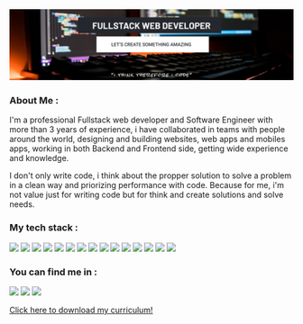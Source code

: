 <img src="https://github.com/JhosdryG/JhosdryG/blob/main/potrait 2.png" />
<h3 align="left">About Me :</h3>
I'm a professional Fullstack web developer and Software Engineer with more than 3 years of experience, i have collaborated in teams with people around the world, designing and building websites, web apps and mobiles apps, working in both Backend and Frontend side, getting wide experience and knowledge.
<br/>

I don't only write code, i think about the propper solution to solve a problem in a clean way and priorizing performance with code. Because for me, i'm not value just for writing code but for think and create solutions and solve needs.
<h3 align="left">My tech stack :</h3>

<p align="left">
<img src="https://img.shields.io/badge/HTML5-E34F26?style=for-the-badge&logo=html5&logoColor=white">
<img src="https://img.shields.io/badge/CSS3-3498db?&style=for-the-badge&logo=css3&logoColor=white">
<img src="https://img.shields.io/badge/Sass-CC6699?style=for-the-badge&logo=sass&logoColor=white">
<img src="https://img.shields.io/badge/JavaScript-F7DF1E?style=for-the-badge&logo=javascript&logoColor=black">
<img src="https://img.shields.io/badge/React-20232A?style=for-the-badge&logo=react&logoColor=61DAFB">
<img src="https://img.shields.io/badge/React_Native-20232A?style=for-the-badge&logo=react&logoColor=61DAFB">
<img src="https://img.shields.io/badge/Next.js-000?style=for-the-badge">
<img src="https://img.shields.io/badge/Node.js-43853D?style=for-the-badge&logo=node.js&logoColor=white">
<img src="https://img.shields.io/badge/graphql-ff4891?style=for-the-badge&logo=graphql&logoColor=white">
<img src="https://img.shields.io/badge/Express.js-fff?style=for-the-badge">
<img src="https://img.shields.io/badge/TypeScript-007ACC?style=for-the-badge&logo=typescript&logoColor=white"> 
<img src="https://img.shields.io/badge/MySQL-00000F?style=for-the-badge&logo=mysql&logoColor=white">
<img src="https://img.shields.io/badge/MongoDB-4EA94B?style=for-the-badge&logo=mongodb&logoColor=white">
<img src="https://img.shields.io/badge/jest-c73a11?style=for-the-badge&logo=jest&logoColor=white">
<img src="https://img.shields.io/badge/ci/cd-343434?style=for-the-badge&logo=circleci&logoColor=white">
</p>


<h3 align="left">You can find me in :</h3>
<a href="https://www.linkedin.com/in/jhosephweb/" target="_blank"><img src="https://img.shields.io/badge/LinkedIn-0077B5?style=for-the-badge&logo=linkedin&logoColor=white"></a>
<a href="https://t.me/JhosephG" target="_blank"><img src="https://img.shields.io/badge/Telegram-fff?style=for-the-badge&logo=telegram&logoColor=2CA5E0&color=2CA5E0"></a>
<a href="https://discordapp.com/users/829051830746218527" target="_blank"><img src="https://img.shields.io/badge/Discord-7289DA?style=for-the-badge&logo=discord&logoColor=white"></a>



    
<a href="https://www.jhosephweb.dev/assets/curriculum.pdf" target="_blank">Click here to download my curriculum!</a>
